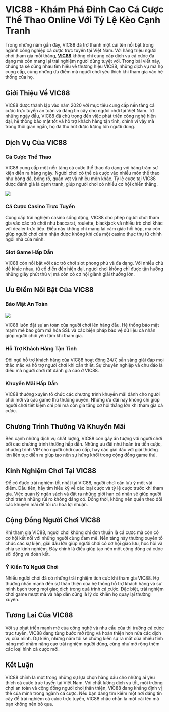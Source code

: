 <h1>VIC88 - Khám Phá Đỉnh Cao Cá Cược Thể Thao Online Với Tỷ Lệ Kèo Cạnh Tranh</h1><p>Trong những năm gần đây, VIC88 đã trở thành một cái tên nổi bật trong ngành công nghiệp cá cược trực tuyến tại Việt Nam. Với hàng triệu người chơi tham gia mỗi tháng, <strong><a href="https://vic88.blog/">VIC88</a></strong> không chỉ cung cấp dịch vụ cá cược đa dạng mà còn mang lại trải nghiệm người dùng tuyệt vời. Trong bài viết này, chúng ta sẽ cùng nhau tìm hiểu về thương hiệu VIC88, những dịch vụ mà họ cung cấp, cùng những ưu điểm mà người chơi yêu thích khi tham gia vào hệ thống của họ.</p><h2>Giới Thiệu Về VIC88</h2><p>VIC88 được thành lập vào năm 2020 với mục tiêu cung cấp nền tảng cá cược trực tuyến an toàn và đáng tin cậy cho người chơi tại Việt Nam. Từ những ngày đầu, VIC88 đã chú trọng đến việc phát triển công nghệ hiện đại, hệ thống bảo mật tốt và hỗ trợ khách hàng tận tình, chính vì vậy mà trong thời gian ngắn, họ đã thu hút được lượng lớn người dùng.</p><h2>Dịch Vụ Của VIC88</h2><h3>Cá Cược Thể Thao</h3><p>VIC88 cung cấp một nền tảng cá cược thể thao đa dạng với hàng trăm sự kiện diễn ra hàng ngày. Người chơi có thể cá cược vào nhiều môn thể thao như bóng đá, bóng rổ, quần vợt và nhiều môn khác. Tỷ lệ cược tại VIC88 được đánh giá là cạnh tranh, giúp người chơi có nhiều cơ hội chiến thắng.</p>
<img src="https://vic88.com/images/logo/logo_vic88.png">
<h3>Cá Cược Casino Trực Tuyến</h3><p>Cung cấp trải nghiệm casino sống động, VIC88 cho phép người chơi tham gia vào các trò chơi như baccarat, roulette, blackjack và nhiều trò chơi khác với dealer trực tiếp. Điều này không chỉ mang lại cảm giác hồi hộp, mà còn giúp người chơi cảm nhận được không khí của một casino thực thụ từ chính ngôi nhà của mình.</p><h3>Slot Game Hấp Dẫn</h3><p>VIC88 còn nổi bật với các trò chơi slot phong phú và đa dạng. Với nhiều chủ đề khác nhau, từ cổ điển đến hiện đại, người chơi không chỉ được tận hưởng những giây phút thú vị mà còn có cơ hội giành giải thưởng lớn.</p><h2>Ưu Điểm Nổi Bật Của VIC88</h2><h3>Bảo Mật An Toàn</h3>
<img src="https://drive.google.com/file/d/1Aqtx3tM-F5kwcHO3uun8uZBaffMwPAgu/view?usp=drive_link">
<p>VIC88 luôn đặt sự an toàn của người chơi lên hàng đầu. Hệ thống bảo mật mạnh mẽ bao gồm mã hóa SSL và các biện pháp bảo vệ dữ liệu cá nhân giúp người chơi yên tâm khi tham gia.</p><h3>Hỗ Trợ Khách Hàng Tận Tình</h3><p>Đội ngũ hỗ trợ khách hàng của VIC88 hoạt động 24/7, sẵn sàng giải đáp mọi thắc mắc và hỗ trợ người chơi khi cần thiết. Sự chuyên nghiệp và chu đáo là điều mà người chơi rất đánh giá cao ở VIC88.</p><h3>Khuyến Mãi Hấp Dẫn</h3><p>VIC88 thường xuyên tổ chức các chương trình khuyến mãi dành cho người chơi mới và các game thủ thường xuyên. Những ưu đãi này không chỉ giúp người chơi tiết kiệm chi phí mà còn gia tăng cơ hội thắng lớn khi tham gia cá cược.</p><h2>Chương Trình Thưởng Và Khuyến Mãi</h2><p>Bên cạnh những dịch vụ chất lượng, VIC88 còn gây ấn tượng với người chơi bởi các chương trình thưởng hấp dẫn. Những ưu đãi như hoàn trả tiền cược, chương trình VIP cho người chơi cao cấp, hay các giải đấu với giải thưởng lớn liên tục diễn ra giúp tạo nên sự hứng khởi trong cộng đồng game thủ.</p><h2>Kinh Nghiệm Chơi Tại VIC88</h2><p>Để có được trải nghiệm tốt nhất tại VIC88, người chơi cần lưu ý một vài điểm. Đầu tiên, hãy tìm hiểu kỹ về các loại cược và tỷ lệ cược trước khi tham gia. Việc quản lý ngân sách và đặt ra những giới hạn cá nhân sẽ giúp người chơi tránh những rủi ro không đáng có. Đồng thời, không nên quên theo dõi các khuyến mãi để tối ưu hóa lợi nhuận.</p><h2>Cộng Đồng Người Chơi VIC88</h2><p>Khi tham gia VIC88, người chơi không chỉ đơn thuần là cá cược mà còn có cơ hội kết nối với những người cùng đam mê. Nền tảng này thường xuyên tổ chức các sự kiện, giải đấu lớn giúp người chơi có cơ hội giao lưu, học hỏi và chia sẻ kinh nghiệm. Đây chính là điều giúp tạo nên một cộng đồng cá cược sôi động và đoàn kết.</p><h3>Ý Kiến Từ Người Chơi</h3><p>Nhiều người chơi đã có những trải nghiệm tích cực khi tham gia VIC88. Họ thường nhấn mạnh đến sự thân thiện của hệ thống hỗ trợ khách hàng và sự minh bạch trong mọi giao dịch trong quá trình cá cược. Đặc biệt, trải nghiệm chơi game mượt mà và hấp dẫn cũng là lý do khiến họ quay lại thường xuyên.</p><h2>Tương Lai Của VIC88</h2><p>Với sự phát triển mạnh mẽ của công nghệ và nhu cầu của thị trường cá cược trực tuyến, VIC88 đang từng bước mở rộng và hoàn thiện hơn nữa các dịch vụ của mình. Dự kiến, những năm tới sẽ chứng kiến sự ra mắt của nhiều tính năng mới nhằm nâng cao trải nghiệm người dùng, cũng như mở rộng thêm các loại hình cá cược mới.</p><h2>Kết Luận</h2><p>VIC88 chính là một trong những sự lựa chọn hàng đầu cho những ai yêu thích cá cược trực tuyến tại Việt Nam. Với chất lượng dịch vụ tốt, môi trường chơi an toàn và cộng đồng người chơi thân thiện, VIC88 đang khẳng định vị thế của mình trong ngành cá cược. Nếu bạn đang tìm kiếm một nơi đáng tin cậy để trải nghiệm cá cược trực tuyến, VIC88 chắc chắn là một cái tên mà bạn không nên bỏ qua.</p>
